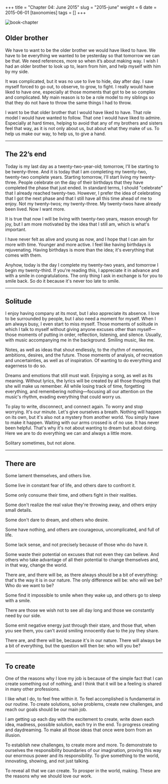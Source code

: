 +++
title = "Chapter 04: June 2015"
slug = "2015-june"
weight = 6
date = 2015-06-01
[taxonomies]
tags = []
+++

![book-chapter](/images/books/oeur/04.jpg)

## Older brother

We have to want to be the older brother we would have liked to have. We have to be everything we wanted to be yesterday so that tomorrow we can be that. We need references, more so when it’s about making way. I wish I had an older brother to look up to, learn from him, and help myself with him by my side.

It was complicated, but it was no use to live to hide, day after day. I saw myself forced to go out, to observe, to grow, to fight. I really would have liked to have one, especially at those moments that got to be so complex and complicated. My main reason is to be a role model to my siblings so that they do not have to throw the same things I had to throw.

I want to be that older brother that I would have liked to have. That role model I would have wanted to follow. That one I would have liked to admire. Especially at hard times, helping to avoid that any of my brothers and sisters feel that way, as it is not only about us, but about what they make of us. To help us make our way, to help us, to give a hand.

---

## The 22’s end

Today is my last day as a twenty-two-year-old; tomorrow, I'll be starting to be twenty-three. And it is today that I am completing my twenty-two, twenty-two complete years. Starting tomorrow, I'll start living my twenty-three. People celebrate on the day of their birthdays that they have completed the phase that just ended. In standard terms, I should "celebrate" that I already reached twenty-two. However, I prefer the idea of celebrating that I got the next phase and that I still have all this time ahead of me to enjoy. Not my twenty-twos; my twenty-three. My twenty-twos have already been lived. Now I want more.

It is true that now I will be living with twenty-two years, reason enough for joy, but I am more motivated by the idea that I still am, which is what's important.

I have never felt as alive and young as now, and I hope that I can aim for more with time. Younger and more active. I feel like having birthdays is rejuvenating. Having birthdays is more than the idea; it's everything that comes with them.

Anyhow, today is the day I complete my twenty-two years, and tomorrow I begin my twenty-third. If you're reading this, I appreciate it in advance and with a smile in congratulations. The only thing I ask in exchange is for you to smile back. So do it because it's never too late to smile.

---

## Solitude

I enjoy having company at its most, but I also appreciate its absence. I love to be surrounded by people, but I also need a moment for myself. When I am always busy, I even start to miss myself. Those moments of solitude in which I talk to myself without giving anyone excuses other than myself—those moments of putting in order, reflection, listening, and silence. Usually, with music accompanying me in the background. Smiling music, like me.

Notes, as well as ideas that shout endlessly, to the rhythm of memories, ambitions, desires, and the future. Those moments of analysis, of recreation and uncertainties, as well as of inspiration. Of wanting to do everything and eagerness to do so.

Dreams and emotions that still must wait. Enjoying a song, as well as its meaning. Without lyrics, the lyrics will be created by all those thoughts that she will make us remember. All while losing track of time, forgetting everything, and remembering nothing—focusing all our attention on the music's rhythm, evading everything that could worry us.

To play to write, disconnect, and connect again. To worry and stop worrying. It's our minute. Let's give ourselves a breath. Nothing will happen on its own, but it's also not a mystery from another world. You simply have to make it happen. Waiting with our arms crossed is of no use. It has never been helpful. That's why it's not about wanting to dream but about doing. Here we are to do everything we can and always a little more.

Solitary sometimes, but not alone.

---

## There are

Some lament themselves, and others live.

Some live in constant fear of life, and others dare to confront it.

Some only consume their time, and others fight in their realities.

Some don't realize the real value they're throwing away, and others enjoy small details.

Some don't dare to dream, and others who desire.

Some have nothing, and others are courageous, uncomplicated, and full of life.

Some lack sense, and not precisely because of those who do have it.

Some waste their potential on excuses that not even they can believe. And others who take advantage of all their potential to change themselves and, in that way, change the world.

There are, and there will be, as there always should be a bit of everything: that's the way it is in our nature. The only difference will be: who will we be? Who do we want to be?

Some find it impossible to smile when they wake up, and others go to sleep with a smile.

There are those we wish not to see all day long and those we constantly need by our side.

Some emit negative energy just through their stare, and those that, when you see them, you can't avoid smiling innocently due to the joy they share.

There are, and there will be, because it's in our nature. There will always be a bit of everything, but the question will then be: who will you be?

---

## To create

One of the reasons why I love my job is because of the simple fact that I can create something out of nothing, and I think that it will be a feeling is shared in many other professions.

I like what I do, to feel free within it. To feel accomplished is fundamental in our routine. To create solutions, solve problems, create new challenges, and reach our goals should be our main job.

I am getting up each day with the excitement to create, write down each idea, madness, possible solution, each try in the end. To progress creating and daydreaming. To make all those ideas that once were born from an illusion.

To establish new challenges, to create more and more. To demonstrate to ourselves the responsibility boundaries of our imagination, proving this way our enormous power and its responsibility. To give something to the world, innovating, showing, and not just talking.

To reveal all that we can create. To prosper in the world, making. These are the reasons why we should love our work.
